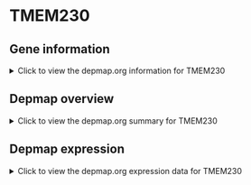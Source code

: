 <h1>TMEM230</h1>

<h2>Gene information</h2>
<details>
  <summary>Click to view the depmap.org information for TMEM230</summary>
  <iframe src="https://depmap.org/portal/gene/TMEM230?tab=about" style="border:none;width:100%;height:800px"></iframe>
</details>

<h2>Depmap overview</h2>
<details>
  <summary>Click to view the depmap.org summary for TMEM230</summary>
  <iframe src="https://depmap.org/portal/gene/TMEM230?tab=overview" style="border:none;width:100%;height:800px"></iframe>
</details>

<h2>Depmap expression</h2>
<details>
  <summary>Click to view the depmap.org expression data for TMEM230</summary>
  <iframe src="https://depmap.org/portal/gene/TMEM230?tab=characterization" style="border:none;width:100%;height:800px"></iframe>
</details>


<!--
<h2>Reactome Pathway diagram</h2>
PNAME
-->


